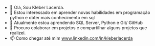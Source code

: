 - 👋 Olá, Sou Kleber Lacerda.
- 👀 Estou interessado em aprender novas habilidades em programação python e obter mais conhecimento em sql
- 🌱 Atualmente estou aprendendo SQL Server, Python e Git/ GitHub
- 💞️ Procuro colaborar em projetos e compartilhar alguns projetos que realizei.
- 📫 Como chegar até mim www.linkedin.com/in/kleberlacerda
  
